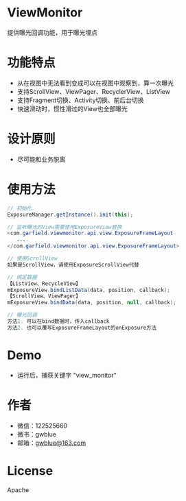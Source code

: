 # ViewMonitor

提供曝光回调功能，用于曝光埋点

# 功能特点
- 从在视图中无法看到变成可以在视图中观察到，算一次曝光
- 支持ScrollView、ViewPager、RecyclerView、ListView
- 支持Fragment切换、Activity切换、前后台切换
- 快速滑动时，惯性滑过的View也全部曝光

# 设计原则
- 尽可能和业务脱离

# 使用方法
```java
// 初始化
ExposureManager.getInstance().init(this);

// 监听曝光的View需要使用ExposureView替换
<com.garfield.viewmonitor.api.view.ExposureFrameLayout
   ....
</com.garfield.viewmonitor.api.view.ExposureFrameLayout>

// 使用ScrollView
如果是ScrollView，请使用ExposureScrollView代替

// 绑定数据
【ListView、RecycleView】
mExposureView.bindListData(data, position, callback);
【ScrollView、ViewPager】
mExposureView.bindData(data, position, null, callback);

// 曝光回调
方法1. 可以在bind数据时，传入callback
方法2. 也可以覆写ExposureFrameLayout的onExposure方法

```

# Demo
- 运行后，捕获关键字 "view_monitor"

# 作者
- 微信：122525660
- 微书：gwblue
- 邮箱：gwblue@163.com

# License
Apache
